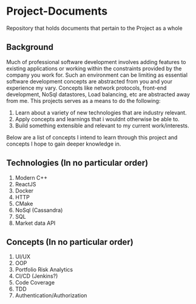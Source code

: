 # Project-Documents
Repository that holds documents that pertain to the Project as a whole

## Background
Much of professional software development involves adding features to existing applications or working within the constraints provided by the company you work for. Such an environment can be limiting as essential software development concepts are abstracted from you and your experience my vary. Concepts like network protocols, front-end development, NoSql datastores, Load balancing, etc are abstracted away from me. This projects serves as a means to do the following:

1. Learn about a variety of new technologies that are industry relevant.
2. Apply concepts and learnings that i wouldnt otherwise be able to.
3. Build something extensible and relevant to my current work/interests.

Below are a list of concepts I intend to learn through this project and concepts I hope to gain deeper knowledge in.

## Technologies (In no particular order)
1. Modern C++
2. ReactJS
3. Docker
4. HTTP
5. CMake
6. NoSql (Cassandra)
7. SQL
8. Market data API

## Concepts (In no particular order)
1. UI/UX
2. OOP
3. Portfolio Risk Analytics
4. CI/CD (Jenkins?)
5. Code Coverage
6. TDD
7. Authentication/Authorization
